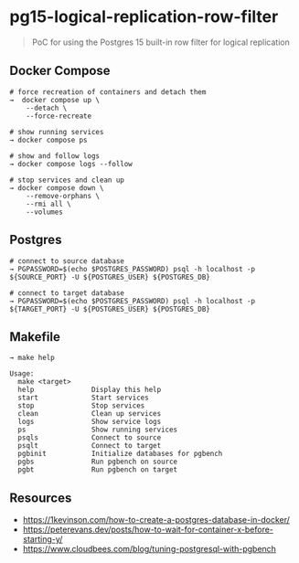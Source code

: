 # pg15-logical-replication-row-filter

> PoC for using the Postgres 15 built-in row filter for logical replication

## Docker Compose

```shell
# force recreation of containers and detach them
→  docker compose up \
    --detach \
    --force-recreate

# show running services
→ docker compose ps

# show and follow logs
→ docker compose logs --follow

# stop services and clean up
→ docker compose down \
    --remove-orphans \
    --rmi all \
    --volumes
```

## Postgres

```shell
# connect to source database
→ PGPASSWORD=$(echo $POSTGRES_PASSWORD) psql -h localhost -p ${SOURCE_PORT} -U ${POSTGRES_USER} ${POSTGRES_DB}

# connect to target database
→ PGPASSWORD=$(echo $POSTGRES_PASSWORD) psql -h localhost -p ${TARGET_PORT} -U ${POSTGRES_USER} ${POSTGRES_DB}
```

## Makefile

```shell
→ make help

Usage:
  make <target>
  help              Display this help
  start             Start services
  stop              Stop services
  clean             Clean up services
  logs              Show service logs
  ps                Show running services
  psqls             Connect to source
  psqlt             Connect to target
  pgbinit           Initialize databases for pgbench
  pgbs              Run pgbench on source
  pgbt              Run pgbench on target
```

## Resources

- <https://1kevinson.com/how-to-create-a-postgres-database-in-docker/>
- <https://peterevans.dev/posts/how-to-wait-for-container-x-before-starting-y/>
- <https://www.cloudbees.com/blog/tuning-postgresql-with-pgbench>
